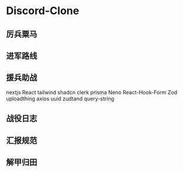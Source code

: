 # Discord-Clone

## 厉兵粟马

## 进军路线

## 援兵助战
nextjs
React
tailwind
shadcn
clerk
prisma
Neno
React-Hook-Form
Zod
uploadthing
axios
uuid
zudtand
query-string

## 战役日志

## 汇报规范

## 解甲归田
